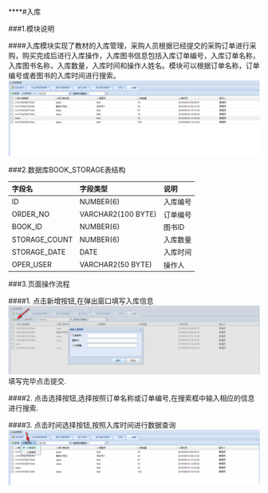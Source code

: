 ****#入库

###1.模块说明

####入库模块实现了教材的入库管理，采购人员根据已经提交的采购订单进行采购，购买完成后进行入库操作，入库图书信息包括入库订单编号，入库订单名称，入库图书名称，入库数量，入库时间和操作人姓名。模块可以根据订单名称，订单编号或者图书的入库时间进行搜索。![](/assets/2017-06-16_154646.png)

###2.数据库BOOK_STORAGE表结构

| 字段名|字段类型|说明|
| :---|:---|:---|
|ID           |   NUMBER(6)          |     入库编号|
|ORDER_NO     |   VARCHAR2(100 BYTE) |       订单编号|
|BOOK_ID      |   NUMBER(6)          |       图书ID|
|STORAGE_COUNT|   NUMBER(6)          |     入库数量|
|STORAGE_DATE |   DATE               |     入库时间|
|OPER_USER    |   VARCHAR2(50 BYTE)  |        操作人|



###3.页面操作流程

####1. 点击新增按钮,在弹出窗口填写入库信息![](/assets/2017-06-16_155323.png)填写完毕点击提交.

####2. 点击选择按钮,选择按照订单名称或订单编号,在搜索框中输入相应的信息进行搜索.

####3. 点击时间选择按钮,按照入库时间进行数据查询![](/assets/2017-06-16_155435.png)

